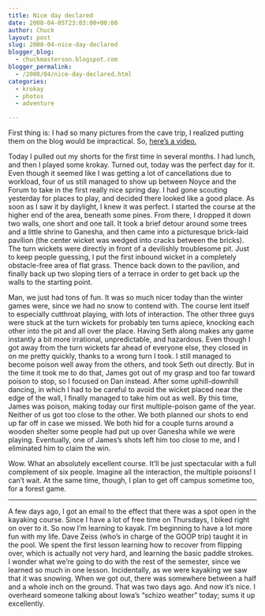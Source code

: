 ```yaml
---
title: Nice day declared
date: 2008-04-05T23:03:00+00:00
author: Chuck
layout: post
slug: 2008-04-nice-day-declared
blogger_blog:
  - chuckmasterson.blogspot.com
blogger_permalink:
  - /2008/04/nice-day-declared.html
categories:
  - krokay
  - photos
  - adventure

---
```

First thing is: I had so many pictures from the cave trip, I realized putting
them on the blog would be impractical. So, [here’s a
video.](http://www.youtube.com/watch?v=UJUsi4lCdHs)

Today I pulled out my shorts for the first time in several months. I had lunch,
and then I played some krokay. Turned out, today was the perfect day for it.
Even though it seemed like I was getting a lot of cancellations due to
workload, four of us still managed to show up between Noyce and the Forum to
take in the first really nice spring day. I had gone scouting yesterday for
places to play, and decided there looked like a good place. As soon as I saw it
by daylight, I knew it was perfect. I started the course at the higher end of
the area, beneath some pines. From there, I dropped it down two walls, one
short and one tall. It took a brief detour around some trees and a little
shrine to Ganesha, and then came into a picturesque brick-laid pavilion (the
center wicket was wedged into cracks between the bricks). The turn wickets were
directly in front of a devilishly troublesome pit. Just to keep people
guessing, I put the first inbound wicket in a completely obstacle-free area of
flat grass. Thence back down to the pavilion, and finally back up two sloping
tiers of a terrace in order to get back up the walls to the starting point.

Man, we just had tons of fun. It was so much nicer today than the winter games
were, since we had no snow to contend with. The course lent itself to
especially cutthroat playing, with lots of interaction. The other three guys
were stuck at the turn wickets for probably ten turns apiece, knocking each
other into the pit and all over the place. Having Seth along makes any game
instantly a bit more irrational, unpredictable, and hazardous. Even though I
got away from the turn wickets far ahead of everyone else, they closed in on me
pretty quickly, thanks to a wrong turn I took. I still managed to become poison
well away from the others, and took Seth out directly. But in the time it took
me to do that, James got out of my grasp and too far toward poison to stop, so
I focused on Dan instead. After some uphill-downhill dancing, in which I had to
be careful to avoid the wicket placed near the edge of the wall, I finally
managed to take him out as well. By this time, James was poison, making today
our first multiple-poison game of the year. Neither of us got too close to the
other. We both planned our shots to end up far off in case we missed. We both
hid for a couple turns around a wooden shelter some people had put up over
Ganesha while we were playing. Eventually, one of James’s shots left him too
close to me, and I eliminated him to claim the win. 

Wow. What an absolutely excellent course. It’ll be just spectacular with a full
complement of six people. Imagine all the interaction, the multiple poisons! I
can’t wait. At the same time, though, I plan to get off campus sometime too,
for a forest game.


* * *


A few days ago, I got an email to the effect that there was a spot open in the
kayaking course. Since I have a lot of free time on Thursdays, I biked right on
over to it. So now I’m learning to kayak. I’m beginning to have a lot more fun
with my life. Dave Zeiss (who’s in charge of the GOOP trip) taught it in the
pool. We spent the first lesson learning how to recover from flipping over,
which is actually not very hard, and learning the basic paddle strokes. I
wonder what we’re going to do with the rest of the semester, since we learned
so much in one lesson. Incidentally, as we were kayaking we saw that it was
snowing. When we got out, there was somewhere between a half and a whole inch
on the ground. That was two days ago. And now it’s nice. I overheard someone
talking about Iowa’s “schizo weather” today; sums it up excellently.
